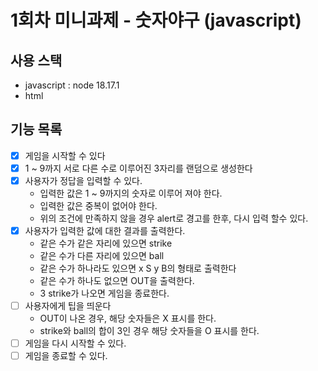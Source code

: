 # 1회차 미니과제 - 숫자야구 (javascript)

## 사용 스택

- javascript : node 18.17.1
- html

## 기능 목록

- [x] 게임을 시작할 수 있다
- [x] 1 ~ 9까지 서로 다른 수로 이루어진 3자리를 랜덤으로 생성한다
- [x] 사용자가 정답을 입력할 수 있다.
  - 입력한 값은 1 ~ 9까지의 숫자로 이루어 져야 한다.
  - 입력한 값은 중복이 없어야 한다.
  - 위의 조건에 만족하지 않을 경우 alert로 경고를 한후, 다시 입력 할수 있다.
- [x] 사용자가 입력한 값에 대한 결과를 출력한다.
  - 같은 수가 같은 자리에 있으면 strike
  - 같은 수가 다른 자리에 있으면 ball
  - 같은 수가 하나라도 있으면 x S y B의 형태로 출력한다
  - 같은 수가 하나도 없으면 OUT을 출력한다.
  - 3 strike가 나오면 게임을 종료한다.
- [ ] 사용자에게 팁을 띄운다
  - OUT이 나온 경우, 해당 숫자들은 X 표시를 한다.
  - strike와 ball의 합이 3인 경우 해당 숫자들을 O 표시를 한다.
- [ ] 게임을 다시 시작할 수 있다.
- [ ] 게임을 종료할 수 있다.

